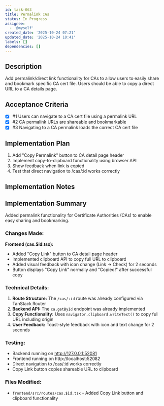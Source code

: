 ```yaml
---
id: task-063
title: Permalink CAs
status: In Progress
assignee:
  - '@myself'
created_date: '2025-10-24 07:21'
updated_date: '2025-10-24 10:41'
labels: []
dependencies: []
---
```


## Description

<!-- SECTION:DESCRIPTION:BEGIN -->
Add permalink/direct link functionality for CAs to allow users to easily share and bookmark specific CA cert file. Users should be able to copy a direct URL to a CA details page.
<!-- SECTION:DESCRIPTION:END -->

## Acceptance Criteria
<!-- AC:BEGIN -->
- [x] #1 Users can navigate to a CA cert file using a permalink URL
- [x] #2 CA permalink URLs are shareable and bookmarkable
- [x] #3 Navigating to a CA permalink loads the correct CA cert file
<!-- AC:END -->

## Implementation Plan

<!-- SECTION:PLAN:BEGIN -->
1. Add "Copy Permalink" button to CA detail page header
2. Implement copy-to-clipboard functionality using browser API
3. Show feedback when link is copied
4. Test that direct navigation to /cas/:id works correctly
<!-- SECTION:PLAN:END -->

## Implementation Notes

<!-- SECTION:NOTES:BEGIN -->
## Implementation Summary

Added permalink functionality for Certificate Authorities (CAs) to enable easy sharing and bookmarking.

### Changes Made:

**Frontend (cas.$id.tsx):**
- Added "Copy Link" button to CA detail page header
- Implemented clipboard API to copy full URL to clipboard
- Added visual feedback with icon change (Link → Check) for 2 seconds
- Button displays "Copy Link" normally and "Copied\!" after successful copy

### Technical Details:

1. **Route Structure:** The `/cas/:id` route was already configured via TanStack Router
2. **Backend API:** The `ca.getById` endpoint was already implemented
3. **Copy Functionality:** Uses `navigator.clipboard.writeText()` to copy full URL including origin
4. **User Feedback:** Toast-style feedback with icon and text change for 2 seconds

### Testing:

- Backend running on http://127.0.0.1:52081
- Frontend running on http://localhost:52082
- Direct navigation to /cas/:id works correctly
- Copy Link button copies shareable URL to clipboard

### Files Modified:

- `frontend/src/routes/cas.$id.tsx` - Added Copy Link button and clipboard functionality
<!-- SECTION:NOTES:END -->
